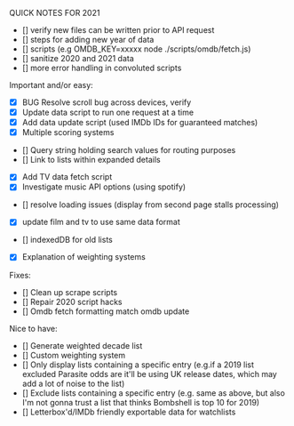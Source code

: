 QUICK NOTES FOR 2021
- [] verify new files can be written prior to API request
- [] steps for adding new year of data
- [] scripts (e.g OMDB_KEY=xxxxx node ./scripts/omdb/fetch.js)
- [] sanitize 2020 and 2021 data
- [] more error handling in convoluted scripts

Important and/or easy:
- [x] BUG Resolve scroll bug across devices, verify
- [x] Update data script to run one request at a time
- [x] Add data update script (used IMDb IDs for guaranteed matches)
- [x] Multiple scoring systems
- [] Query string holding search values for routing purposes
- [] Link to lists within expanded details
- [x] Add TV data fetch script
- [x] Investigate music API options (using spotify)
- [] resolve loading issues (display from second page stalls processing)
- [x] update film and tv to use same data format
- [] indexedDB for old lists
- [x] Explanation of weighting systems

Fixes:
- [] Clean up scrape scripts
- [] Repair 2020 script hacks
- [] Omdb fetch formatting match omdb update

Nice to have:
- [] Generate weighted decade list 
- [] Custom weighting system
- [] Only display lists containing a specific entry (e.g.if a 2019 list excluded Parasite odds are it'll be using UK release dates, which may add a lot of noise to the list)
- [] Exclude lists containing a specific entry (e.g. same as above, but also I'm not gonna trust a list that thinks Bombshell is top 10 for 2019)
- [] Letterbox'd/IMDb friendly exportable data for watchlists
